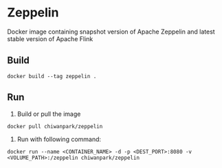 # Zeppelin

Docker image containing snapshot version of Apache Zeppelin and latest stable version of Apache Flink

## Build

```
docker build --tag zeppelin .
```

## Run

1. Build or pull the image
```
docker pull chiwanpark/zeppelin
```

1. Run with following command:
```
docker run --name <CONTAINER_NAME> -d -p <DEST_PORT>:8080 -v <VOLUME_PATH>:/zeppelin chiwanpark/zeppelin
```
